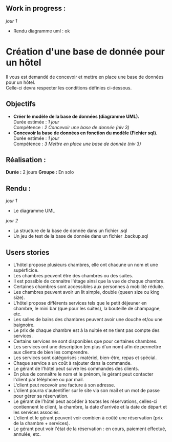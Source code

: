 ## Work in progress :
*jour 1*
* Rendu diagramme uml : ok

# Création d'une base de donnée pour un hôtel
Il vous est demandé de concevoir et mettre en place une base de données pour un hôtel.  
Celle-ci devra respecter les conditions définies ci-dessous.

## Objectifs
* **Créer le modèle de la base de données (diagramme UML).**  
    Durée estimée : *1 jour*  
    Compétence : *2 Concevoir une base de donnée (niv 3)*
* **Concevoir la base de données en fonction du modèle (Fichier sql).**  
    Durée estimée : *1 jour*  
    Compétence : *3 Mettre en place une base de donnée (niv 3)*

## Réalisation :
**Durée :** 2 jours
**Groupe :** En solo

## Rendu :
*jour 1*
* Le diagramme UML

*jour 2*
* La structure de la base de donnée dans un fichier .sql
* Un jeu de test de la base de donnée dans un fichier .backup.sql

## Users stories
* L'hôtel propose plusieurs chambres, elle ont chacune un nom et une supérficice.
* Les chambres peuvent être des chambres ou des suites.
* Il est possible de connaitre l'étage ainsi que la vue de chaque chambre.
* Certaines chambres sont accessibles aux personnes à mobilité réduite.
* Les chambres peuvent avoir un lit simple, double (queen size ou king size).
* L'hôtel propose différents services tels que le petit déjeuner en chambre, le mini bar (que pour les suites), la bouteille de champagne, etc.
* Les salles de bains des chambres peuvent avoir une douche et/ou une baignoire.
* Le prix de chaque chambre est à la nuitée et ne tient pas compte des services.
* Certains services ne sont disponibles que pour certaines chambres.
* Les services ont une description (en plus d'un nom) afin de permettre aux clients de bien les comprendre.
* Les services sont catégorisés : matériel, bien-être, repas et spécial.
* Chaque service a un coût à rajouter dans la commande.
* Le gérant de l'hôtel peut suivre les commandes des clients.
* En plus de connaître le nom et le prénom, le gérant peut contacter l'client par téléphone ou par mail.
* L'client peut recevoir une facture à son adresse.
* L'client pourra s'autentifier sur le site via son mail et un mot de passe pour gérer sa réservation.
* Le gérant de l'hôtel peut accéder à toutes les réservations, celles-ci contiennent le client, la chambre, la date d'arrivée et la date de départ et les services associés.
* L'client et le gérant peuvent voir combien à coûté une réservation (prix de la chambre + services).
* Le gérant peut voir l'état de la réservation : en cours, paiement effectué, annulée, etc.
